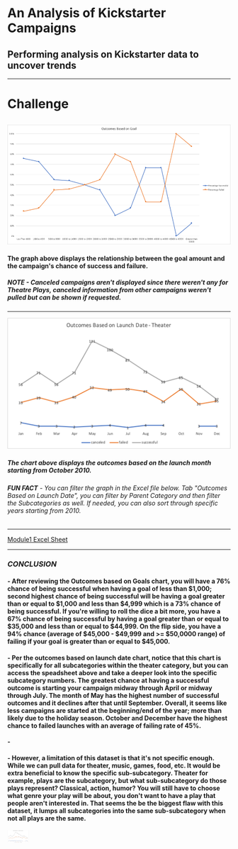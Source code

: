 # An Analysis of Kickstarter Campaigns 
## Performing analysis on Kickstarter data to uncover trends

---

# Challenge
## 
![Line_Chart_1](https://github.com/vrod237/Kickstarter-Analysis/blob/master/OutcomesBasedOnGoal.png)
#### The graph above displays the relationship between the goal amount and the campaign's chance of success and failure. 
##### ***NOTE*** - Canceled campaigns aren't displayed since there weren't any for Theatre Plays, canceled information from other campaigns weren't pulled but can be shown if requested.

---

![Pivot_Table_and_Line_Chart_2](https://raw.githubusercontent.com/vrod237/Kickstarter-Analysis/master/Outcomes_BO_LaunchDate.png)
##### The chart above displays the outcomes based on the launch month starting from October 2010.
###### ***FUN FACT*** - You can filter the graph in the Excel file below. Tab "Outcomes Based on Launch Date", you can filter by Parent Category and then filter the Subcategories as well. If needed, you can also sort through specific years starting from 2010.

---

[Module1 Excel Sheet](https://github.com/vrod237/Kickstarter-Analysis/blob/master/Module_1_Victor.xlsx.zip?raw=true)

---

### ***CONCLUSION***
#### - After reviewing the Outcomes based on Goals chart, you will have a 76% chance of being successful when having a goal of less than $1,000; second highest chance of being successful will be having a goal greater than or equal to $1,000 and less than $4,999 which is a 73% chance of being successful. If you're willing to roll the dice a bit more, you have a 67% chance of being successful by having a goal greater than or equal to $35,000 and less than or equal to $44,999. On the flip side, you have a 94% chance (average of $45,000 - $49,999 and >= $50,0000 range) of failing if your goal is greater than or equal to $45,000.

#### - Per the outcomes based on launch date chart, notice that this chart is specifically for all subcategories within the theater category, but you can access the speadsheet above and take a deeper look into the specific subcategory numbers. The greatest chance at having a successful outcome is starting your campaign midway through April or midway through July. The month of May has the highest number of successful outcomes and it declines after that until September. Overall, it seems like less campaigns are started at the beginning/end of the year; more than likely due to the holiday season. October and December have the highest chance to failed launches with an average of failing rate of 45%.

#### - 

#### - However, a limitation of this dataset is that it's not specific enough. While we can pull data for theater, music, games, food, etc. It would be extra beneficial to know the specific sub-subcategory. Theater for example, plays are the subcategory, but what sub-subcategory do those plays represent? Classical, action, humor? You will still have to choose what genre your play will be about, you don't want to have a play that people aren't interested in. That seems the be the biggest flaw with this dataset, it lumps all subcategories into the same sub-subcategory when not all plays are the same.


<img src="https://raw.githubusercontent.com/vrod237/Kickstarter-Analysis/master/Outcomes_BO_LaunchDate.png" width="48">

